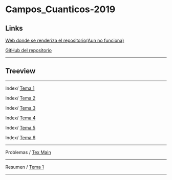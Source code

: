 # Campos_Cuanticos-2019



## Links

[Web donde se renderiza el repositorio(Aun no funciona)](https://lorentz-ipsum.github.io/Campos_Cuanticos-019/)

[GitHub del repositorio](https://github.com/Lorentz-Ipsum/Campos_Cuanticos-019)

---

## Treeview


---

Index/ [Tema 1](Index/qc-index-L3-t1.md)

Index/ [Tema 2](Index/qc-index-L3-t2.md)

Index/ [Tema 3](Index/qc-index-L3-t3.md)

Index/ [Tema 4](Index/qc-index-L3-t4.md)

Index/ [Tema 5](Index/qc-index-L3-t5.md)

Index/ [Tema 6](Index/qc-index-L3-t6.md)

---


Problemas / [Tex Main](Problemas/QC-Problemas-tex/main.tex)

---

Resumen / [Tema 1](Resumen/qc-resumen-t1.md)

---
